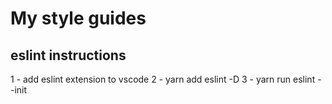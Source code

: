 # My style guides

## eslint instructions

1 - add eslint extension to vscode
2 - yarn add eslint -D
3 - yarn run eslint --init
